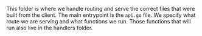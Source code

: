 This folder is where we handle routing and serve the correct files that were built from the client. The main entrypoint is the `api.go` file.
We specify what route we are serving and what functions we run. Those functions that will run also live in the handlers folder.
